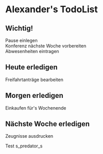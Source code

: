 # Alexander's TodoList

## Wichtig!
Pause einlegen  
Konferenz nächste Woche vorbereiten  
Abwesenheiten eintragen  

## Heute erledigen
Freifahrtanträge bearbeiten

## Morgen erledigen
Einkaufen für's Wochenende

## Nächste Woche erledigen
Zeugnisse ausdrucken

Test s_predator_s
